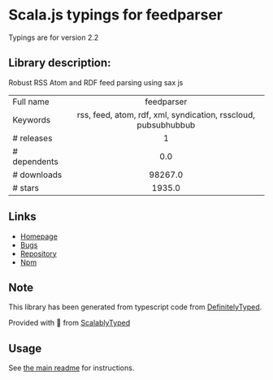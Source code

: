 
# Scala.js typings for feedparser

Typings are for version 2.2

## Library description:
Robust RSS Atom and RDF feed parsing using sax js

|                    |                 |
| ------------------ | :-------------: |
| Full name          | feedparser |
| Keywords           | rss, feed, atom, rdf, xml, syndication, rsscloud, pubsubhubbub |
| # releases         | 1 |
| # dependents       | 0.0 |
| # downloads        | 98267.0 |
| # stars            | 1935.0 |

## Links
- [Homepage](http://github.com/danmactough/node-feedparser)
- [Bugs](http://github.com/danmactough/node-feedparser/issues)
- [Repository](https://github.com/danmactough/node-feedparser)
- [Npm](https://www.npmjs.com/package/feedparser)
    


## Note
This library has been generated from typescript code from [DefinitelyTyped](https://definitelytyped.org).

Provided with :purple_heart: from [ScalablyTyped](https://github.com/oyvindberg/ScalablyTyped)

## Usage
See [the main readme](../../readme.md) for instructions.



